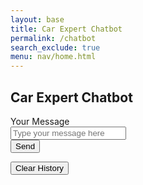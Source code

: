 ```yaml
---
layout: base
title: Car Expert Chatbot
permalink: /chatbot
search_exclude: true
menu: nav/home.html
---
```


<div class="flex min-h-full flex-col justify-center px-6 py-12 lg:px-8">
  <div class="sm:mx-auto sm:w-full sm:max-w-sm">
    <h2 class="mt-10 text-center text-2xl/9 font-bold tracking-tight text-gray-900">Car Expert Chatbot</h2>
  </div>

  <div class="mt-10 sm:mx-auto sm:w-full sm:max-w-sm">
    <div id="chat-container" class="border rounded-md px-3 py-3 overflow-y-auto h-80 bg-gray-100"></div>
    <form class="space-y-4 mt-4" id="chat-form">
      <div>
        <label for="user-input" class="block text-sm/6 font-medium text-gray-900">Your Message</label>
        <div class="mt-2">
          <input type="text" id="user-input" placeholder="Type your message here" required class="block w-full rounded-md bg-white px-3 py-1.5 text-base text-gray-900 outline outline-1 -outline-offset-1 outline-gray-300 placeholder:text-gray-400 focus:outline focus:outline-2 focus:-outline-offset-2 focus:outline-rose-600 sm:text-sm/6">
        </div>
      </div>
      <div>
        <button type="submit" class="flex w-full justify-center rounded-md bg-rose-600 px-3 py-1.5 text-sm/6 font-semibold text-white shadow-sm hover:bg-rose-500 focus-visible:outline focus-visible:outline-2 focus-visible:outline-offset-2 focus-visible:outline-rose-600">Send</button>
      </div>
    </form>
    <!-- Clear History Button -->
    <div class="mt-4">
      <button id="clear-history" class="flex w-full justify-center rounded-md bg-gray-300 px-3 py-1.5 text-sm/6 font-semibold text-gray-900 shadow-sm hover:bg-gray-200 focus-visible:outline focus-visible:outline-2 focus-visible:outline-offset-2 focus-visible:outline-gray-400">
        Clear History
      </button>
    </div>
  </div>
</div>

<script type="module">
  import { login, pythonURI, fetchOptions } from '{{site.baseurl}}/assets/js/api/config.js';

  // Load chat history from localStorage
  function loadChatHistory() {
    const chatContainer = document.getElementById("chat-container");
    const chatHistory = JSON.parse(localStorage.getItem("chatHistory")) || [];

    // Render messages from localStorage
    chatHistory.forEach((message) => {
      const messageDiv = document.createElement("div");
      messageDiv.className = message.isBot
        ? "bg-gray-200 text-gray-900 px-4 py-2 rounded-lg my-2"
        : "bg-blue-100 text-gray-900 px-4 py-2 rounded-lg my-2";
      messageDiv.textContent = message.text;
      chatContainer.appendChild(messageDiv);
    });

    // Scroll to the latest message
    chatContainer.scrollTop = chatContainer.scrollHeight;
  }

  // Save chat history to localStorage
  function saveChatHistory(userInput, botResponse) {
    const chatHistory = JSON.parse(localStorage.getItem("chatHistory")) || [];

    // Save user and bot messages to localStorage
    chatHistory.push({ text: userInput, isBot: false });
    chatHistory.push({ text: botResponse, isBot: true });

    // Update localStorage with new chat history
    localStorage.setItem("chatHistory", JSON.stringify(chatHistory));
  }

  async function handleChat(event) {
    event.preventDefault(); // Prevent form submission

    const userInputField = document.getElementById("user-input");
    const userInput = userInputField.value.trim();

    if (!userInput) return false;

    const chatContainer = document.getElementById("chat-container");

    // Add user message to chat
    const userMessageDiv = document.createElement("div");
    userMessageDiv.className = "bg-blue-100 text-gray-900 px-4 py-2 rounded-lg my-2";
    userMessageDiv.textContent = userInput;
    chatContainer.appendChild(userMessageDiv);

    userInputField.value = ""; // Clear the input field

    // Define request options
    const requestOptions = {
      URL: `${pythonURI}/api/chatbot`,
      method: "POST",
      cache: "no-cache",
      body: JSON.stringify({
        user_input: userInput
      }),
      headers: {
        "Content-Type": "application/json",
      },
    };

    try {
      console.log("Sending request to:", requestOptions.URL);

      const response = await fetch(requestOptions.URL, {
        method: requestOptions.method,
        cache: requestOptions.cache,
        headers: requestOptions.headers,
        body: requestOptions.body,
      });

      if (!response.ok) {
        throw new Error(`Server returned status: ${response.status}`);
      }

      const data = await response.json();

      // Add chatbot response to chat
      const botMessageDiv = document.createElement("div");
      botMessageDiv.className = "bg-gray-200 text-gray-900 px-4 py-2 rounded-lg my-2";
      botMessageDiv.textContent = data.model_response || "No response received.";
      chatContainer.appendChild(botMessageDiv);

      // Save messages to localStorage
      saveChatHistory(userInput, data.model_response || "No response received.");

    } catch (error) {
      console.error("Error:", error);

      // Display an error message
      const errorMessageDiv = document.createElement("div");
      errorMessageDiv.className = "bg-red-200 text-red-900 px-4 py-2 rounded-lg my-2";
      errorMessageDiv.textContent = "Error: Unable to process your message.";
      chatContainer.appendChild(errorMessageDiv);
    }

    // Scroll to the latest message
    chatContainer.scrollTop = chatContainer.scrollHeight;

    return false;
  }

  // Clear chat history from UI and localStorage
  function clearChatHistory() {
    const chatContainer = document.getElementById("chat-container");
    chatContainer.innerHTML = ''; // Clear chat container
    localStorage.removeItem("chatHistory"); // Remove chat history from localStorage
  }

  // Load chat history on page load
  document.addEventListener("DOMContentLoaded", loadChatHistory);

  // Attach event listener to the form
  document.getElementById("chat-form").addEventListener("submit", handleChat);

  // Attach event listener to the clear history button
  document.getElementById("clear-history").addEventListener("click", clearChatHistory);
</script>
